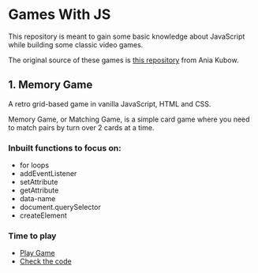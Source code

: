 # Games With JS
This repository is meant to gain some basic knowledge about JavaScript while building some classic video games.

The original source of these games is [this repository](https://github.com/kubowania) from Ania Kubow.

## 1. Memory Game

A retro grid-based game in vanilla JavaScript, HTML and CSS.

Memory Game, or Matching Game, is a simple card game where you need to match pairs by turn over 2 cards at a time. 

### Inbuilt functions to focus on:
- for loops
- addEventListener
- setAttribute
- getAttribute
- data-name
- document.querySelector
- createElement

### Time to play
- [Play Game](https://htmlpreview.github.io/?https://github.com/serranobejarano/GamesWithJS/blob/master/1_MemoryGame/index.html)
- [Check the code](/1_MemoryGame)

